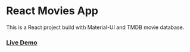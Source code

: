 # React Movies App

This is a React project build with Material-UI and TMDB movie database.

### [Live Demo](https://sunny-react-moives-app.netlify.com)

